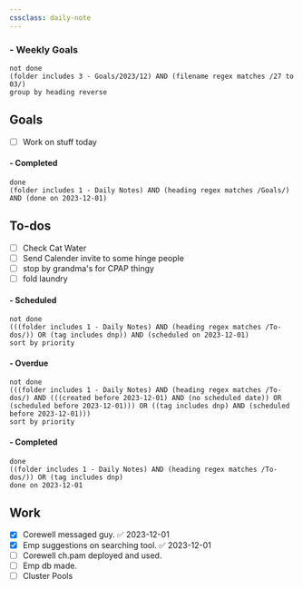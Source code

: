```yaml
---
cssclass: daily-note
---
```

### - Weekly Goals
```tasks
not done
(folder includes 3 - Goals/2023/12) AND (filename regex matches /27 to 03/)
group by heading reverse
```
## Goals
- [ ] Work on stuff today
#### - Completed
```tasks
done
(folder includes 1 - Daily Notes) AND (heading regex matches /Goals/) AND (done on 2023-12-01)
```
## To-dos
- [ ] Check Cat Water
- [ ] Send Calender invite to some hinge people
- [ ] stop by grandma's for CPAP thingy
- [ ] fold laundry

#### - Scheduled
```tasks
not done
(((folder includes 1 - Daily Notes) AND (heading regex matches /To-dos/)) OR (tag includes dnp)) AND (scheduled on 2023-12-01)
sort by priority
```
#### - Overdue
```tasks
not done
(((folder includes 1 - Daily Notes) AND (heading regex matches /To-dos/) AND (((created before 2023-12-01) AND (no scheduled date)) OR (scheduled before 2023-12-01))) OR ((tag includes dnp) AND (scheduled before 2023-12-01)))
sort by priority
```
#### - Completed
```tasks
done
((folder includes 1 - Daily Notes) AND (heading regex matches /To-dos/)) OR (tag includes dnp)
done on 2023-12-01
```

## Work
- [x] Corewell messaged guy. ✅ 2023-12-01
- [x] Emp suggestions on searching tool. ✅ 2023-12-01
- [ ] Corewell ch.pam deployed and used.
- [ ] Emp db made.
- [ ] Cluster Pools